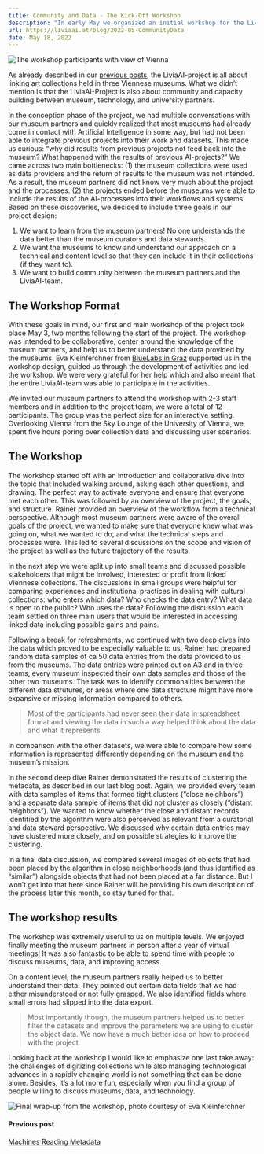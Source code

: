 ```yaml
---
title: Community and Data - The Kick-Off Workshop
description: "In early May we organized an initial workshop for the LiviaAI-Project focused on bringing together our museum partners and opening up our first results for discussion with our collaborators. "
url: https://liviaai.at/blog/2022-05-CommunityData
date: May 18, 2022
---
```


![The workshop participants with view of Vienna](/blog/2022-05-community-data/group.jpg)


As already described in our [previous posts](/blog/2022-04-hello-world), the LiviaAI-project is all about linking art collections held in three Viennese museums. What we didn’t mention is that the LiviaAI-Project is also about community and capacity building between museum, technology, and university partners.

In the conception phase of the project, we had multiple conversations with our museum partners and quickly realized that most museums had already come in contact with Artificial Intelligence in some way, but had not been able to integrate previous projects into their work and datasets. This made us curious: “why did results from previous projects not feed back into the museum? What happened with the results of previous AI-projects?” We came across two main bottlenecks: (1) the museum collections were used as data providers and the return of results to the museum was not intended. As a result, the museum partners did not know very much about the project and the processes. (2) the projects ended before the museums were able to include the results of the AI-processes into their workflows and systems. Based on these discoveries, we decided to include three goals in our project design:

1. We want to learn from the museum partners! No one understands the data better than the museum curators and data stewards.
2. We want the museums to know and understand our approach on a technical and content level so that they can include it in their collections (if they want to).
3. We want to build community between the museum partners and the LiviaAI-team.


## The Workshop Format

With these goals in mind, our first and main workshop of the project took place May 3, two months following the start of the project. The workshop was intended to be collaborative, center around the knowledge of the museum partners, and help us to better understand the data provided by the museums. Eva Kleinferchner from [BlueLabs in Graz](https://bluelab.at/) supported us in the workshop design, guided us through the development of activities and led the workshop. We were very grateful for her help which and also meant that the entire LiviaAI-team was able to participate in the activities.

We invited our museum partners to attend the workshop with 2-3 staff members and in addition to the project team, we were a total of 12 participants. The group was the perfect size for an interactive setting. Overlooking Vienna from the Sky Lounge of the University of Vienna, we spent five hours poring over collection data and discussing user scenarios.


## The Workshop

The workshop started off with an introduction and collaborative dive into the topic that included walking around, asking each other questions, and drawing. The perfect way to activate everyone and ensure that everyone met each other. This was followed by an overview of the project, the goals, and structure. Rainer provided an overview of the workflow from a technical perspective. Although most museum partners were aware of the overall goals of the project, we wanted to make sure that everyone knew what was going on, what we wanted to do, and what the technical steps and processes were. This led to several discussions on the scope and vision of the project as well as the future trajectory of the results.

In the next step we were split up into small teams and discussed possible stakeholders that might be involved, interested or profit from linked Viennese collections. The discussions in small groups were helpful for comparing experiences and institutional practices in dealing with cultural collections: who enters which data? Who checks the data entry? What data is open to the public? Who uses the data? Following the discussion each team settled on three main users that would be interested in accessing linked data including possible gains and pains.

Following a break for refreshments, we continued with two deep dives into the data which proved to be especially valuable to us. Rainer had prepared random data samples of ca 50 data entries from the data provided to us from the museums. The data entries were printed out on A3 and in three teams, every museum inspected their own data samples and those of the other two museums. The task was to identify commonalities between the different data strutures, or areas where one data structure might have more expansive or missing information compared to others. 

> Most of the participants had never seen their data in spreadsheet format and viewing the data in such a way helped think about the data and what it represents.

In comparison with the other datasets, we were able to compare how some information is represented differently depending on the museum and the museum’s mission.

In the second deep dive Rainer demonstrated the results of clustering the metadata, as described in our last blog post. Again, we provided every team with data samples of items that formed tight clusters (“close neighbors”) and a separate data sample of items that did not cluster as closely (“distant neighbors”). We wanted to know whether the close and distant records identified by the algorithm were also perceived as relevant from a curatorial and data steward perspective. We discussed why certain data entries may have clustered more closely, and on possible strategies to improve the clustering.

In a final data discussion, we compared several images of objects that had been placed by the algorithm in close neighborhoods (and thus identified as “similar”) alongside objects that had not been placed at a far distance. But I won’t get into that here since Rainer will be providing his own description of the process later this month, so stay tuned for that.


## The workshop results
The workshop was extremely useful to us on multiple levels. We enjoyed finally meeting the museum partners in person after a year of virtual meetings! It was also fantastic to be able to spend time with people to discuss museums, data, and improving access.

On a content level, the museum partners really helped us to better understand their data. They pointed out certain data fields that we had either misunderstood or not fully grasped. We also identified fields where small errors had slipped into the data export. 

> Most importantly though, the museum partners helped us to better filter the datasets and improve the parameters we are using to cluster the object data. We now have a much better idea on how to proceed with the project.

Looking back at the workshop I would like to emphasize one last take away: the challenges of digitizing collections while also managing technological advances in a rapidly changing world is not something that can be done alone. Besides, it’s a lot more fun, especially when you find a group of people willing to discuss museums, data, and technology.

![Final wrap-up from the workshop, photo courtesy of Eva Kleinferchner](/blog/2022-05-community-data/i_like.jpg)


<footer>
  <div class="previous-post">
    <h4>Previous post</h4> 
    <a href="/blog/2022-04-machines-reading-metadata">Machines Reading Metadata</a>
  </div>
</footer>
